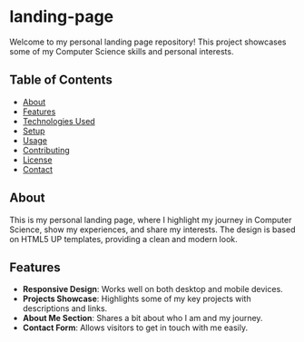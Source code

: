 # landing-page

Welcome to my personal landing page repository! This project showcases some of my Computer Science skills and personal interests.

## Table of Contents
- [About](#about)
- [Features](#features)
- [Technologies Used](#technologies-used)
- [Setup](#setup)
- [Usage](#usage)
- [Contributing](#contributing)
- [License](#license)
- [Contact](#contact)

## About
This is my personal landing page, where I highlight my journey in Computer Science, show my experiences, and share my interests. The design is based on HTML5 UP templates, providing a clean and modern look.

## Features
- **Responsive Design**: Works well on both desktop and mobile devices.
- **Projects Showcase**: Highlights some of my key projects with descriptions and links.
- **About Me Section**: Shares a bit about who I am and my journey.
- **Contact Form**: Allows visitors to get in touch with me easily.
